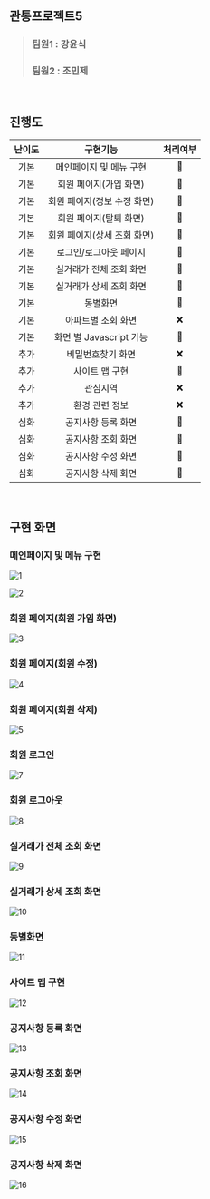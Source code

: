## 관통프로젝트5

> ### 팀원1 : 강윤식
>
> ### 팀원2 : 조민제

<br>

## 진행도

| 난이도 |          구현기능           | 처리여부 |
| :----: | :-------------------------: | :------: |
|  기본  |   메인페이지 및 메뉴 구현   |    💙    |
|  기본  |   회원 페이지(가입 화면)    |    💙    |
|  기본  | 회원 페이지(정보 수정 화면) |    💙    |
|  기본  |   회원 페이지(탈퇴 화면)    |    💙    |
|  기본  | 회원 페이지(상세 조회 화면) |    💙    |
|  기본  |   로그인/로그아웃 페이지    |    💙    |
|  기본  |   실거래가 전체 조회 화면   |    💙    |
|  기본  |   실거래가 상세 조회 화면   |    💙    |
|  기본  |          동별화면           |    💙    |
|  기본  |     아파트별 조회 화면      |    ❌    |
|  기본  |   화면 별 Javascript 기능   |    💙    |
|  추가  |      비밀번호찾기 화면      |    ❌    |
|  추가  |       사이트 맵 구현        |    💙    |
|  추가  |          관심지역           |    ❌    |
|  추가  |       환경 관련 정보        |    ❌    |
|  심화  |     공지사항 등록 화면      |    💙    |
|  심화  |     공지사항 조회 화면      |    💙    |
|  심화  |     공지사항 수정 화면      |    💙    |
|  심화  |     공지사항 삭제 화면      |    💙    |

<br>

## 구현 화면


### 메인페이지 및 메뉴 구현

![1](/uploads/3e071344b5bb0b864ee7e395ffe3c606/1.png)

![2](/uploads/0a65596e041b7070a7f9c294906558fb/2.png)

### 회원 페이지(회원 가입 화면)

![3](/uploads/20f1d3e37ae7318f309ad0ae0116d9d8/3.png)

### 회원 페이지(회원 수정)

![4](/uploads/495a68a4a2c16c8fb345e9ffb018da8d/4.png)

### 회원 페이지(회원 삭제)

![5](/uploads/c859fd8e8c8873fc22b98ecd7e3a55c1/5.png)

### 회원 로그인

![7](/uploads/053793060ffb47fac5e090764a5f10ce/7.png)

### 회원 로그아웃

![8](/uploads/3e16dd3738a0e7f154655cd2e5873a21/8.png)

### 실거래가 전체 조회 화면

![9](/uploads/53047e0dda35e9cc3995969632ebc8cf/9.png)

### 실거래가 상세 조회 화면

![10](/uploads/b75ca7a81fa5ef4c2c111c608ac863d7/10.png)

### 동별화면

![11](/uploads/90014f4ed94a4990f56e6d3133124159/11.png)

### 사이트 맵 구현

![12](/uploads/afeba3ad2b20f9c46fbcb6cdc28a6928/12.png)

### 공지사항 등록 화면

![13](/uploads/0cd2aad7df42b88634526bbfbc20012c/13.png)

### 공지사항 조회 화면

![14](/uploads/aeb0bf54c521894a108af9cc5a67d975/14.png)

### 공지사항 수정 화면

![15](/uploads/1656fde1d15b6c213e685b3823d4b274/15.png)

### 공지사항 삭제 화면

![16](/uploads/3950ef504c976709d818924c8c0d440a/16.png)
